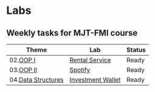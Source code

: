 # Labs

## Weekly tasks for MJT-FMI course

|      Theme         |        Lab        | Status |
|      -------       |        ---        |  ---   |
| 02.[OOP I]()           | [Rental Service](./RentalService)    | Ready  |
| 03.[OOP II]()          | [Spotify](./Spotify)           | Ready  |
| 04.[Data Structures]() | [Investment Wallet](./wallet) | Ready |
